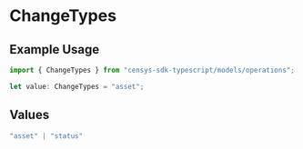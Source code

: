 # ChangeTypes

## Example Usage

```typescript
import { ChangeTypes } from "censys-sdk-typescript/models/operations";

let value: ChangeTypes = "asset";
```

## Values

```typescript
"asset" | "status"
```